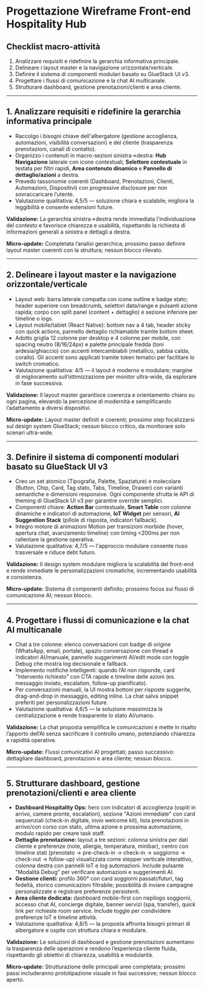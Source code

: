 # Progettazione Wireframe Front-end Hospitality Hub

## Checklist macro-attività
1. Analizzare requisiti e ridefinire la gerarchia informativa principale.
2. Delineare i layout master e la navigazione orizzontale/verticale.
3. Definire il sistema di componenti modulari basato su GlueStack UI v3.
4. Progettare i flussi di comunicazione e la chat AI multicanale.
5. Strutturare dashboard, gestione prenotazioni/clienti e area cliente.

---

## 1. Analizzare requisiti e ridefinire la gerarchia informativa principale
- Raccolgo i bisogni chiave dell'albergatore (gestione accoglienza, automazioni, visibilità conversazioni) e del cliente (trasparenza prenotazioni, canali di contatto).
- Organizzo i contenuti in macro-sezioni sinistra→destra: **Hub Navigazione** laterale con icone contestuali, **Selettore contestuale** in testata per filtri rapidi, **Area contenuto dinamico** e **Pannello di dettaglio/azioni** a destra.
- Prevedo tassonomie coerenti (Dashboard, Prenotazioni, Clienti, Automazioni, Dispositivi) con progressive disclosure per non sovraccaricare l’utente.
- Valutazione qualitativa: 4,5/5 — soluzione chiara e scalabile; migliora la leggibilità e consente estensioni future.

**Validazione:** La gerarchia sinistra→destra rende immediata l'individuazione del contesto e favorisce chiarezza e usabilità, rispettando la richiesta di informazioni generali a sinistra e dettagli a destra.

**Micro-update:** Completata l’analisi gerarchica; prossimo passo definire layout master coerenti con la struttura; nessun blocco rilevato.

---

## 2. Delineare i layout master e la navigazione orizzontale/verticale
- Layout web: barra laterale compatta con icone outline e badge stato; header superiore con breadcrumb, selettori data/range e pulsanti azione rapida; corpo con split panel (content + dettaglio) e sezione inferiore per timeline o logs.
- Layout mobile/tablet (React Native): bottom nav a 4 tab, header sticky con quick actions, pannello dettaglio richiamabile tramite bottom sheet.
- Adotto griglia 12 colonne per desktop e 4 colonne per mobile, con spacing neutro (8/16/24px) e palette principale fredda (toni ardesia/ghiaccio) con accenti intercambiabili (metallico, sabbia calda, corallo). Gli accenti sono applicati tramite token tematici per facilitare lo switch cromatico.
- Valutazione qualitativa: 4/5 — il layout è moderno e modulare; margine di miglioramento sull’ottimizzazione per monitor ultra-wide, da esplorare in fase successiva.

**Validazione:** Il layout master garantisce coerenza e orientamento chiaro su ogni pagina, elevando la percezione di modernità e semplificando l’adattamento a diversi dispositivi.

**Micro-update:** Layout master definiti e coerenti; prossimo step focalizzarsi sul design system GlueStack; nessun blocco critico, da monitorare solo scenari ultra-wide.

---

## 3. Definire il sistema di componenti modulari basato su GlueStack UI v3
- Creo un set atomico (Tipografia, Palette, Spaziature) e molecolare (Button, Chip, Card, Tag stato, Tabs, Timeline, Drawer) con varianti semantiche e dimensioni responsive. Ogni componente sfrutta le API di theming di GlueStack UI v3 per garantire override semplici.
- Componenti chiave: **Action Bar** contestuale, **Smart Table** con colonne dinamiche e indicatori di automazione, **IoT Widget** per sensori, **AI Suggestion Stack** (pillole di risposta, indicatori fallback).
- Integro motore di animazioni Motion per transizioni morbide (hover, apertura chat, avanzamento timeline) con timing <200ms per non rallentare la gestione operativa.
- Valutazione qualitativa: 4,7/5 — l'approccio modulare consente riuso trasversale e riduce debt futuro.

**Validazione:** Il design system modulare migliora la scalabilità del front-end e rende immediate le personalizzazioni cromatiche, incrementando usabilità e consistenza.

**Micro-update:** Sistema di componenti definito; prossimo focus sui flussi di comunicazione AI; nessun blocco.

---

## 4. Progettare i flussi di comunicazione e la chat AI multicanale
- Chat a tre colonne: elenco conversazioni con badge di origine (WhatsApp, email, portale), spazio conversazione con thread e indicatori AI/manuale, pannello suggerimenti AI/edit mode con toggle Debug che mostra log decisionale e fallback.
- Implemento notifiche intelligenti: quando l’AI non risponde, card "Intervento richiesto" con CTA rapide e timeline delle azioni (es. messaggio inviato, escalation, follow-up pianificato).
- Per conversazioni manuali, la UI mostra bottoni per risposte suggerite, drag-and-drop in messaggio, editing inline. La chat salva snippet preferiti per personalizzazioni future.
- Valutazione qualitativa: 4,6/5 — la soluzione massimizza la centralizzazione e rende trasparente lo stato AI/umano.

**Validazione:** La chat proposta semplifica le comunicazioni e mette in risalto l’apporto dell’AI senza sacrificare il controllo umano, potenziando chiarezza e rapidità operative.

**Micro-update:** Flussi comunicativi AI progettati; passo successivo: dettagliare dashboard, prenotazioni e area cliente; nessun blocco.

---

## 5. Strutturare dashboard, gestione prenotazioni/clienti e area cliente
- **Dashboard Hospitality Ops:** hero con indicatori di accoglienza (ospiti in arrivo, camere pronte, escalation), sezione "Azioni immediate" con card sequenziali (check-in digitale, invio welcome kit), lista prenotazioni in arrivo/con corso con stato, ultima azione e prossima automazione, modulo rapido per creare task staff.
- **Dettaglio prenotazione:** layout a tre sezioni: colonna sinistra per dati cliente e preferenze (note, allergie, temperatura, minibar), centro con timeline stati (prenotato → pre-check-in → check-in → soggiorno → check-out → follow-up) visualizzata come stepper verticale interattivo, colonna destra con pannelli IoT e log automazioni. Include pulsante "Modalità Debug" per verificare automazioni e suggerimenti AI.
- **Gestione clienti:** profilo 360° con card soggiorni passati/futuri, tag fedeltà, storico comunicazioni filtrabile; possibilità di inviare campagne personalizzate e registrare preferenze persistenti.
- **Area cliente dedicata:** dashboard mobile-first con riepilogo soggiorni, accesso chat AI, concierge digitale, banner servizi (spa, transfer), quick link per richieste room service. Include toggle per condividere preferenze IoT e timeline attività.
- Valutazione qualitativa: 4,8/5 — la proposta affronta bisogni primari di albergatore e ospite con struttura chiara e modulare.

**Validazione:** Le soluzioni di dashboard e gestione prenotazioni aumentano la trasparenza delle operazioni e rendono l’esperienza cliente fluida, rispettando gli obiettivi di chiarezza, usabilità e modularità.

**Micro-update:** Strutturazione delle principali aree completata; prossimi passi includeranno prototipazione visuale in fasi successive; nessun blocco aperto.


